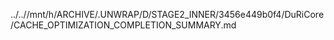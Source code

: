 ../..//mnt/h/ARCHIVE/.UNWRAP/D/STAGE2_INNER/3456e449b0f4/DuRiCore/CACHE_OPTIMIZATION_COMPLETION_SUMMARY.md